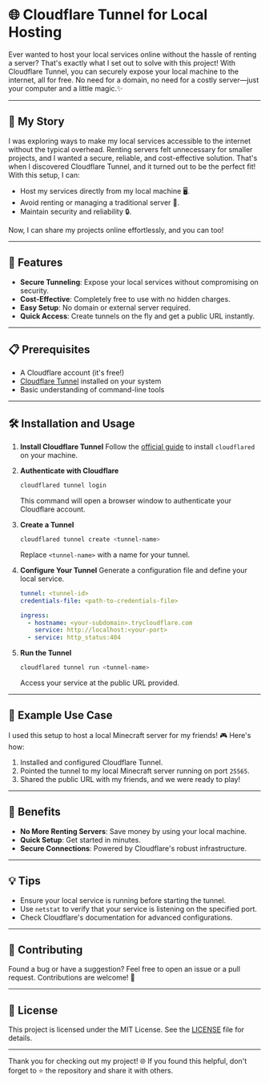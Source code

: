 # 🌐 Cloudflare Tunnel for Local Hosting

Ever wanted to host your local services online without the hassle of renting a server? That's exactly what I set out to solve with this project! With Cloudflare Tunnel, you can securely expose your local machine to the internet, all for free. No need for a domain, no need for a costly server—just your computer and a little magic.✨

---

## 📖 My Story

I was exploring ways to make my local services accessible to the internet without the typical overhead. Renting servers felt unnecessary for smaller projects, and I wanted a secure, reliable, and cost-effective solution. That's when I discovered Cloudflare Tunnel, and it turned out to be the perfect fit! With this setup, I can:

- Host my services directly from my local machine 🖥️.
- Avoid renting or managing a traditional server 💸.
- Maintain security and reliability 🔒.

Now, I can share my projects online effortlessly, and you can too!

---

## 🚀 Features

- **Secure Tunneling**: Expose your local services without compromising on security.
- **Cost-Effective**: Completely free to use with no hidden charges.
- **Easy Setup**: No domain or external server required.
- **Quick Access**: Create tunnels on the fly and get a public URL instantly.

---

## 📋 Prerequisites

- A Cloudflare account (it's free!)
- [Cloudflare Tunnel](https://developers.cloudflare.com/cloudflare-one/connections/connect-apps/install-and-setup/installation) installed on your system
- Basic understanding of command-line tools

---

## 🛠️ Installation and Usage

1. **Install Cloudflare Tunnel**
   Follow the [official guide](https://developers.cloudflare.com/cloudflare-one/connections/connect-apps/install-and-setup/installation) to install `cloudflared` on your machine.

2. **Authenticate with Cloudflare**
   ```bash
   cloudflared tunnel login
   ```
   This command will open a browser window to authenticate your Cloudflare account.

3. **Create a Tunnel**
   ```bash
   cloudflared tunnel create <tunnel-name>
   ```
   Replace `<tunnel-name>` with a name for your tunnel.

4. **Configure Your Tunnel**
   Generate a configuration file and define your local service.
   ```yaml
   tunnel: <tunnel-id>
   credentials-file: <path-to-credentials-file>

   ingress:
     - hostname: <your-subdomain>.trycloudflare.com
       service: http://localhost:<your-port>
     - service: http_status:404
   ```

5. **Run the Tunnel**
   ```bash
   cloudflared tunnel run <tunnel-name>
   ```
   Access your service at the public URL provided.

---

## 🧪 Example Use Case

I used this setup to host a local Minecraft server for my friends! 🎮 Here's how:

1. Installed and configured Cloudflare Tunnel.
2. Pointed the tunnel to my local Minecraft server running on port `25565`.
3. Shared the public URL with my friends, and we were ready to play!

---

## 🎉 Benefits

- **No More Renting Servers**: Save money by using your local machine.
- **Quick Setup**: Get started in minutes.
- **Secure Connections**: Powered by Cloudflare's robust infrastructure.

---

## 💡 Tips

- Ensure your local service is running before starting the tunnel.
- Use `netstat` to verify that your service is listening on the specified port.
- Check Cloudflare's documentation for advanced configurations.

---

## 🤝 Contributing

Found a bug or have a suggestion? Feel free to open an issue or a pull request. Contributions are welcome! 🌟

---

## 📜 License

This project is licensed under the MIT License. See the [LICENSE](LICENSE) file for details.

---

Thank you for checking out my project! 🌐 If you found this helpful, don't forget to ⭐ the repository and share it with others.

